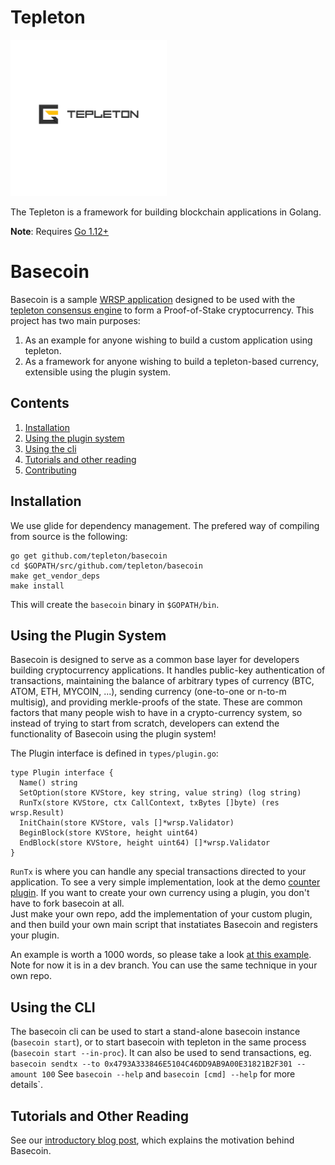 # Tepleton
<img src="docs/tepleton_logo.png" width="250" height="250">

The Tepleton is a framework for building blockchain applications in Golang.


**Note**: Requires [Go 1.12+](https://golang.org/dl/)


# Basecoin


Basecoin is a sample [WRSP application](https://github.com/tepleton/wrsp) designed to be used with the [tepleton consensus engine](https://tepleton.com/) to form a Proof-of-Stake cryptocurrency. This project has two main purposes:

  1. As an example for anyone wishing to build a custom application using tepleton.
  2. As a framework for anyone wishing to build a tepleton-based currency, extensible using the plugin system.

## Contents

  1. [Installation](#installation)
  1. [Using the plugin system](#using-the-plugin-system)
  1. [Using the cli](#using-the-cli)
  1. [Tutorials and other reading](#tutorials-and-other-reading)
  1. [Contributing](#contributing)

## Installation

We use glide for dependency management.  The prefered way of compiling from source is the following:

```
go get github.com/tepleton/basecoin
cd $GOPATH/src/github.com/tepleton/basecoin
make get_vendor_deps
make install
```

This will create the `basecoin` binary in `$GOPATH/bin`.

## Using the Plugin System

Basecoin is designed to serve as a common base layer for developers building cryptocurrency applications.
It handles public-key authentication of transactions, maintaining the balance of arbitrary types of currency (BTC, ATOM, ETH, MYCOIN, ...), 
sending currency (one-to-one or n-to-m multisig), and providing merkle-proofs of the state. 
These are common factors that many people wish to have in a crypto-currency system, 
so instead of trying to start from scratch, developers can extend the functionality of Basecoin using the plugin system!

The Plugin interface is defined in `types/plugin.go`:

```
type Plugin interface {
  Name() string
  SetOption(store KVStore, key string, value string) (log string)
  RunTx(store KVStore, ctx CallContext, txBytes []byte) (res wrsp.Result)
  InitChain(store KVStore, vals []*wrsp.Validator)
  BeginBlock(store KVStore, height uint64)
  EndBlock(store KVStore, height uint64) []*wrsp.Validator
}
```

`RunTx` is where you can handle any special transactions directed to your application. 
To see a very simple implementation, look at the demo [counter plugin](./plugins/counter/counter.go). 
If you want to create your own currency using a plugin, you don't have to fork basecoin at all.  
Just make your own repo, add the implementation of your custom plugin, and then build your own main script that instatiates Basecoin and registers your plugin.

An example is worth a 1000 words, so please take a look [at this example](https://github.com/tepleton/basecoin/blob/develop/cmd/paytovote/main.go#L25-L31). 
Note for now it is in a dev branch.
You can use the same technique in your own repo.

## Using the CLI

The basecoin cli can be used to start a stand-alone basecoin instance (`basecoin start`),
or to start basecoin with tepleton in the same process (`basecoin start --in-proc`).
It can also be used to send transactions, eg. `basecoin sendtx --to 0x4793A333846E5104C46DD9AB9A00E31821B2F301 --amount 100`
See `basecoin --help` and `basecoin [cmd] --help` for more details`.

## Tutorials and Other Reading

See our [introductory blog post](https://cosmos.network/blog/cosmos-creating-interoperable-blockchains-part-1), which explains the motivation behind Basecoin.

